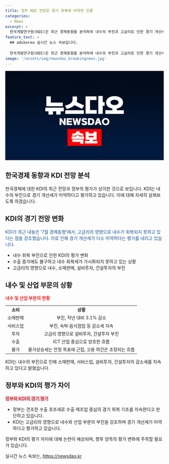```yaml
---
title: 정부 KDI 전망은 경기 회복에 미약한 흐름
categories:
  - News
excerpt: >
  한국개발연구원(KDI)은 최근 경제동향을 분석하여 내수의 부진과 고금리로 인한 경기 개선세의 미약함을 강조했다. 내수와 투자가 부진한 가운데 제조업 생산이 축소되고 있으며, 수출 증가세도 조정되고 있다. 물가는 안정적이나 고용 여건은 서비스업과 건설업을 중심으로 조정되는 흐름을 보이고 있다. 정부의 긍정적인 평가와는 대조적이며, 앞으로 정부의 평가 변화가 관심을 끈다.
feature_text: >
  ## adskorea 실시간 뉴스 속보입니다.

  한국개발연구원(KDI)은 최근 경제동향을 분석하여 내수의 부진과 고금리로 인한 경기 개선세의 미약함을 강조했다. 내수와 투자가 부진한 가운데 제조업 생산이 축소되고 있으며, 수출 증가세도 조정되고 있다. 물가는 안정적이나 고용 여건은 서비스업과 건설업을 중심으로 조정되는 흐름을 보이고 있다. 정부의 긍정적인 평가와는 대조적이며, 앞으로 정부의 평가 변화가 관심을 끈다.
image: '/assets/img/newsdao_breakingnews.jpg'
---
```


<p><img src="/assets/img/newsdao_breakingnews.jpg" alt="adskorea 속보" /></p>

<h2>한국경제 동향과 KDI 전망 분석</h2>

<p data-ke-size="size16">한국경제에 대한 KDI의 최근 전망과 정부의 평가가 상이한 것으로 보입니다. KDI는 내수의 부진으로 경기 개선세가 미약하다고 평가하고 있습니다. 이에 대해 자세히 살펴보도록 하겠습니다.</p>

<h2 data-ke-size="size26">KDI의 경기 전망 변화</h2>

<p><span style="color: #1a5490;">KDI가 최근 내놓은 ‘7월 경제동향’에서, 고금리의 영향으로 내수가 회복되지 못하고 있다는 점을 강조했습니다. 이로 인해 경기 개선세가 다소 미약하다는 평가를 내리고 있습니다.</span></p>

<ul>
<li>내수 회복 부진으로 인한 KDI의 평가 변화</li>
<li>수출 증가에도 불구하고 내수 회복세가 가시화되지 못하고 있는 상황</li>
<li>고금리의 영향으로 내수, 소매판매, 설비투자, 건설투자의 부진</li>
</ul>

<h2 data-ke-size="size26">내수 및 산업 부문의 상황</h2>

<p><b><span style="color: #ee2323;">내수 및 산업 부문의 현황</span></b></p>

<table>
<tbody>
<tr>
<td style="text-align: center; height: 17px;"><b>소비</b></td>
<td style="text-align: center; height: 17px;"><b>상황</b></td>
</tr>
<tr>
<td style="text-align: center; height: 17px;">소매판매</td>
<td style="text-align: center; height: 17px;">부진, 작년 대비 3.1% 감소</td>
</tr>
<tr>
<td style="text-align: center; height: 17px;">서비스업</td>
<td style="text-align: center; height: 17px;">부진, 숙박·음식점업 등 감소세 지속</td>
</tr>
<tr>
<td style="text-align: center; height: 17px;">투자</td>
<td style="text-align: center; height: 17px;">고금리 영향으로 설비투자, 건설투자 부진</td>
</tr>
<tr>
<td style="text-align: center; height: 17px;">수출</td>
<td style="text-align: center; height: 17px;">ICT 산업 중심으로 양호한 흐름</td>
</tr>
<tr>
<td style="text-align: center; height: 17px;">물가</td>
<td style="text-align: center; height: 17px;">물가상승세는 안정 목표에 근접, 고용 여건은 조정되는 흐름</td>
</tr>
</tbody>
</table>

<p data-ke-size="size16">KDI는 내수의 부진으로 인해 소매판매, 서비스업, 설비투자, 건설투자의 감소세를 지속하고 있다고 밝혔습니다.</p>

<h2 data-ke-size="size26">정부와 KDI의 평가 차이</h2>

<p><b><span style="background-color: #21538527; color: #ee2323;">정부와 KDI의 경기 평가</span></b></p>

<ul>
<li>정부는 견조한 수출 호조세로 수출·제조업 중심의 경기 회복 기조를 지속한다고 판단하고 있습니다.</li>
<li>KDI는 고금리의 영향으로 내수와 산업 부문의 부진을 강조하며 경기 개선세가 미약하다고 평가하고 있습니다.</li>
</ul>

<p data-ke-size="size16">정부와 KDI의 평가 차이에 대해 논란이 예상되며, 향후 양측의 평가 변화에 주목할 필요가 있습니다.</p>
실시간 뉴스 속보는, <a href="https://newsdao.kr" rel="dofollow">https://newsdao.kr</a>



